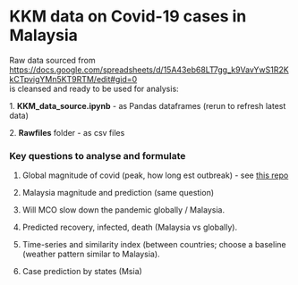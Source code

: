 # KKM data on Covid-19 cases in Malaysia

Raw data sourced from https://docs.google.com/spreadsheets/d/15A43eb68LT7gg_k9VavYwS1R2KkCTpvigYMn5KT9RTM/edit#gid=0<br>
is cleansed and ready to be used for analysis:
<p>
  1. <b>KKM_data_source.ipynb</b> - as Pandas dataframes (rerun to refresh latest data)
  <p>
  2. <b>Rawfiles</b> folder - as csv files

### Key questions to analyse and formulate

1. Global magnitude of covid (peak, how long est outbreak) - see <a href="https://github.com/khairulomar/Covid-19">this repo</a>

2. Malaysia magnitude and prediction (same question)

3. Will MCO slow down the pandemic globally / Malaysia.

3. Predicted recovery, infected, death (Malaysia vs globally).

4. Time-series and similarity index (between countries; choose a baseline (weather pattern similar to Malaysia).

5. Case prediction by states (Msia)
